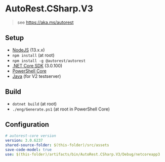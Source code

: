 # AutoRest.CSharp.V3
> see https://aka.ms/autorest

## Setup
- [NodeJS](https://nodejs.org/en/) (13.x.x)
- `npm install` (at root)
- `npm install -g @autorest/autorest`
- [.NET Core SDK](https://dotnet.microsoft.com/download/dotnet-core/3.0) (3.0.100)
- [PowerShell Core](https://github.com/PowerShell/PowerShell/releases/latest)
- [Java](https://www.java.com/en/download/) (for V2 testserver)

## Build
- `dotnet build` (at root)
- `./eng/Generate.ps1` (at root in PowerShell Core)

## Configuration
```yaml
# autorest-core version
version: 3.0.6237
shared-source-folder: $(this-folder)/src/assets
save-code-model: true
use: $(this-folder)/artifacts/bin/AutoRest.CSharp.V3/Debug/netcoreapp3.0/
```
